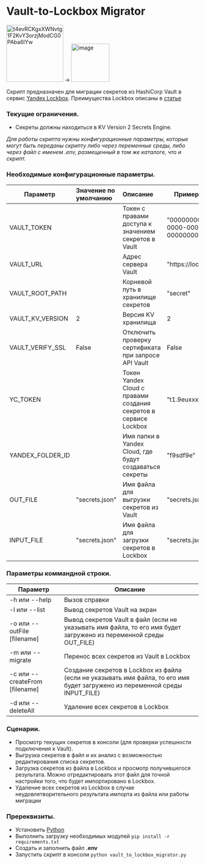 # Vault-to-Lockbox Migrator

<img width="149" alt="t4evRCKgxXWNvtg1F2KvY3orzjModCG0PAba6lYw" src="https://github.com/yandex-cloud/yc-solution-library-for-security/assets/85429798/c2897381-68e0-418d-87b2-bf0d02680b83"> ->
<img width="100" alt="image" src="https://github.com/yandex-cloud/yc-solution-library-for-security/assets/85429798/5ee891a1-26b2-4e94-b28a-526d233b5f79">


Скрипт предназначен для миграции секретов из HashiCorp Vault в сервис [Yandex Lockbox](https://cloud.yandex.ru/services/lockbox).
Преимущества Lockbox описаны в [статье](https://cloud.yandex.ru/blog/posts/2023/04/lockbox-ga)

### Текущие ограничения.
 - Секреты должны находиться в KV Version 2 Secrets Engine.

_Для работы скрипта нужны конфигурационные параметры, которые могут быть переданы скрипту либо через переменные среды, либо через файл с именем .env, размещенный в том же каталоге, что и скрипт._

### Необходимые конфигурационные параметры.

| Параметр         | Значение по умолчанию | Описание                                                         | Пример значения                        |
|------------------|:----------------------|:-----------------------------------------------------------------|----------------------------------------|
| VAULT_TOKEN      |                       | Токен с правами доступа к значением секретов в Vault             | "00000000-0000-0000-0000-000000000000" |
| VAULT_URL        |                       | Адрес сервера Vault                                              | "https://localhost:8201"               |
| VAULT_ROOT_PATH  |                       | Корневой путь в хранилище секретов                               | "secret"                               |
| VAULT_KV_VERSION | 2                     | Версия KV хранилища                                              | 2                                      |
| VAULT_VERIFY_SSL | False                 | Отключить проверку сертификата при запросе API Vault             | False                                  |
| YC_TOKEN         |                       | Токен Yandex Cloud с правами создания секретов в сервисе Lockbox | "t1.9euxxx"                            |
| YANDEX_FOLDER_ID |                       | Имя папки в Yandex Cloud, где будут создаваться секреты          | "f9sdf9e"                              |
| OUT_FILE         | "secrets.json"        | Имя файла для выгрузки секретов из Vault                         | "secrets.json"                          |
| INPUT_FILE       | "secrets.json"        | Имя файла для загрузки секретов в Lockbox                        | "secrets.json"                                     |

### Параметры коммандной строки.

| Параметр                       | Описание                                                                                                                      |
|--------------------------------|-------------------------------------------------------------------------------------------------------------------------------|
| -h или --help                  | Вызов справки                                                                                                                 |
| -l или --list                  | Вывод секретов Vault на экран                                                                                                 |
| -o или --outFile [filename]    | Вывод секретов Vault в файл (если не указывать имя файла, то его имя будет загружено из переменной среды OUT_FILE)            |
| -m или --migrate               | Перенос всех секретов из Vault в Lockbox                                                                                      |
| -c или --createFrom [filename] | Создание секретов в Lockbox из файла (если не указывать имя файла, то его имя будет загружено из переменной среды INPUT_FILE) |
| -d или --deleteAll             | Удаление всех секретов в Lockbox                                                                                              |

### Сценарии.
 - Просмотр текущих секретов в консоли (для проверки успешности подключения к Vault).
 - Выгрузка секретов в файл и их анализ с возможностью редактирования списка секретов.
 - Загрузка секретов из файла в Lockbox и просмотр получившегося результата. Можно отредактировать этот файл для точной настройки того, что будет импортировано в Lockbox.
 - Удаление всех секретов из Lockbox в случае неудовлетворительного результата импорта из файла или работы миграции

### Пререквизиты.
- Установить [Python](https://www.python.org/downloads/)
- Выполнить загрузку необходимых модулей `pip install -r requirements.txt`
- Создать и заполнить файл __.env__
- Запустить скрипт в консоли `python vault_to_lockbox_migrator.py`
